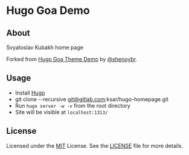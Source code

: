 # Hugo Goa Demo

## About

Svyatoslav Kubakh home page

Forked from [Hugo Goa Theme Demo](https://github.com/shenoybr/hugo-goa-demo) by [@shenoybr](https://github.com/shenoybr).

## Usage

* Install [Hugo](gohugo.io)
* git clone --recursive git@gitlab.com:ksar/hugo-homepage.git
* Run `hugo server -w -v` from the root directory
* Site will be visible at `localhost:1313/`

## License

Licensed under the [MIT](https://opensource.org/licenses/MIT) License. See the [LICENSE](LICENSE) file for more details.
